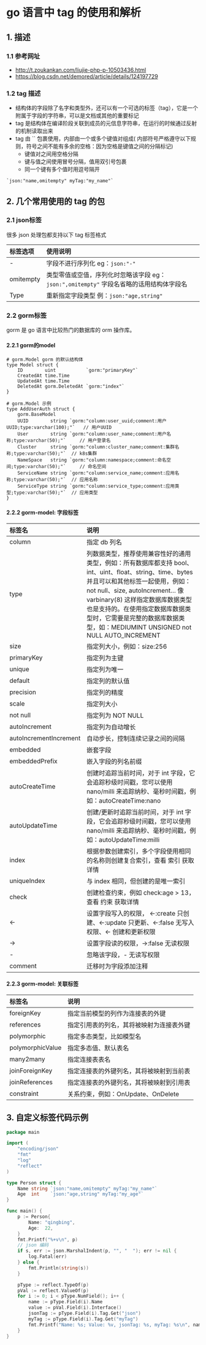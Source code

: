 # go 语言中 tag 的使用和解析

## 1. 描述

### 1.1 参考网址

- http://t.zoukankan.com/liujie-php-p-10503436.html
- https://blog.csdn.net/demored/article/details/124197729

### 1.2 tag 描述

- 结构体的字段除了名字和类型外，还可以有一个可选的标签（tag），它是一个附属于字段的字符串，可以是文档或其他的重要标记
- tag 是结构体在编译阶段关联到成员的元信息字符串，在运行的时候通过反射的机制读取出来
- tag 由 `` 包裹使用，内部由一个或多个键值对组成(
  内部符号严格遵守以下规则，符号之间不能有多余的空格：因为空格是键值之间的分隔标记)
    - 键值对之间用空格分隔
    - 键与值之间使用冒号分隔，值用双引号包裹
    - 同一个键有多个值时用逗号隔开

```text
`json:"name,omitempty" myTag:"my_name"`
```

## 2. 几个常用使用的 tag 的包

### 2.1 json标签

很多 json 处理包都支持以下 tag 标签格式

| 标签选项 | 使用说明 |
|:---|:---|
| - | 字段不进行序列化 eg：`json:"-"` |
| omitempty | 类型零值或空值，序列化时忽略该字段 eg：`json:",omitempty"` 字段名省略的话用结构体字段名 |
| Type | 重新指定字段类型 例：`json:"age,string"` |

### 2.2 gorm标签

gorm 是 go 语言中比较热门的数据库的 orm 操作库。

#### 2.2.1 gorm的model

```text
# gorm.Model gorm 的默认结构体
type Model struct {
    ID        uint           `gorm:"primaryKey"`
    CreatedAt time.Time
    UpdatedAt time.Time
    DeletedAt gorm.DeletedAt `gorm:"index"`
}

# gorm.Model 示例
type AddUserAuth struct {
    gorm.BaseModel
    UUID        string `gorm:"column:user_uuid;comment:用户UUID;type:varchar(100);"`   // 用户UUID
    User        string `gorm:"column:user_name;comment:用户名称;type:varchar(50);"`     // 用户登录名
    Cluster     string `gorm:"column:cluster_name;comment:集群名称;type:varchar(50);"`  // k8s集群
    NameSpace   string `gorm:"column:namespace;comment:命名空间;type:varchar(50);"`     // 命名空间
    ServiceName string `gorm:"column:service_name;comment:应用名称;type:varchar(50);"`  // 应用名称
    ServiceType string `gorm:"column:service_type;comment:应用类型;type:varchar(50);"`  // 应用类型
}
```

#### 2.2.2 gorm-model: 字段标签

| 标签名 | 说明 |
|:---|:---|
| column | 指定 db 列名 |
| type | 列数据类型，推荐使用兼容性好的通用类型，例如：所有数据库都支持 bool、int、uint、float、string、time、bytes 并且可以和其他标签一起使用，例如：not null、size, autoIncrement… 像 varbinary(8) 这样指定数据库数据类型也是支持的。在使用指定数据库数据类型时，它需要是完整的数据库数据类型，如：MEDIUMINT UNSIGNED not NULL AUTO_INCREMENT |
| size | 指定列大小，例如：size:256 |
| primaryKey | 指定列为主键 |
| unique | 指定列为唯一 |
| default | 指定列的默认值 |
| precision | 指定列的精度 |
| scale | 指定列大小 |
| not null | 指定列为 NOT NULL |
| autoIncrement | 指定列为自动增长 |
| autoIncrementIncrement | 自动步长，控制连续记录之间的间隔 |
| embedded | 嵌套字段 |
| embeddedPrefix | 嵌入字段的列名前缀 |
| autoCreateTime | 创建时追踪当前时间，对于 int 字段，它会追踪秒级时间戳，您可以使用 nano/milli 来追踪纳秒、毫秒时间戳，例如：autoCreateTime:nano |
| autoUpdateTime | 创建/更新时追踪当前时间，对于 int 字段，它会追踪秒级时间戳，您可以使用 nano/milli 来追踪纳秒、毫秒时间戳，例如：autoUpdateTime:milli |
| index | 根据参数创建索引，多个字段使用相同的名称则创建复合索引，查看 索引 获取详情 |
| uniqueIndex | 与 index 相同，但创建的是唯一索引 |
| check | 创建检查约束，例如 check:age > 13，查看 约束 获取详情 |
| <- | 设置字段写入的权限， <-:create 只创建、<-:update 只更新、<-:false 无写入权限、<- 创建和更新权限 |
| -> | 设置字段读的权限，->:false 无读权限 |
| - | 忽略该字段，- 无读写权限 |
| comment | 迁移时为字段添加注释 |

#### 2.2.3 gorm-model: 关联标签

| 标签名 | 说明 |
|:---|:---|
| foreignKey | 指定当前模型的列作为连接表的外键 |
| references | 指定引用表的列名，其将被映射为连接表外键 |
| polymorphic | 指定多态类型，比如模型名 |
| polymorphicValue | 指定多态值、默认表名 |
| many2many | 指定连接表表名 |
| joinForeignKey | 指定连接表的外键列名，其将被映射到当前表 |
| joinReferences | 指定连接表的外键列名，其将被映射到引用表 |
| constraint | 关系约束，例如：OnUpdate、OnDelete |

## 3. 自定义标签代码示例

```go
package main

import (
	"encoding/json"
	"fmt"
	"log"
	"reflect"
)

type Person struct {
	Name string `json:"name,omitempty" myTag:"my_name"`
	Age  int    `json:"age,string" myTag:"my_age"`
}

func main() {
	p := Person{
		Name: "qingbing",
		Age:  22,
	}
	fmt.Printf("%+v\n", p)
	// json 编码
	if s, err := json.MarshalIndent(p, "", "  "); err != nil {
		log.Fatal(err)
	} else {
		fmt.Println(string(s))
	}

	pType := reflect.TypeOf(p)
	pVal := reflect.ValueOf(p)
	for i := 0; i < pType.NumField(); i++ {
		name := pType.Field(i).Name
		value := pVal.Field(i).Interface()
		jsonTag := pType.Field(i).Tag.Get("json")
		myTag := pType.Field(i).Tag.Get("myTag")
		fmt.Printf("Name: %s; Value: %v, jsonTag: %s, myTag: %s\n", name, value, jsonTag, myTag)
	}
}

```